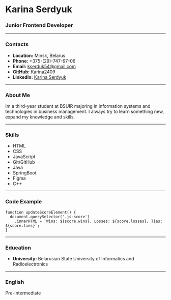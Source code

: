 # Karina Serdyuk
### Junior Frontend Developer
-----
### Contacts

* **Location:** Minsk, Belarus
* **Phone:** +375-(29)-747-97-06
* **Email:** kserduk54@gmail.com
* **GitHub:** Karina2409
* **Linkedln:** [Karina Serdyuk](https://www.linkedin.com/in/karina-serdyuk-4a7722255?utm_source=share&utm_campaign=share_via&utm_content=profile&utm_medium=android_app)

-----

### About Me

Im a third-year student at BSUIR majoring in information systems and technologies in business management. I always try to learn something new, expand my knowledge and skills.

-----

### Skills

* HTML
* CSS
* JavaScript
* Git/GitHub
* Java
* SpringBoot
* Figma
* C++

-----

### Code Example
```
function updateScoreElement() {
  document.querySelector('.js-score')
    .innerHTML = `Wins: ${score.wins}, Losses: ${score.losses}, Ties: ${score.ties}`;
}
```
-----

### Education

* **University:** Belarusian State University of Informatics and Radioelectronics

-----

### English

Pre-Intermediate